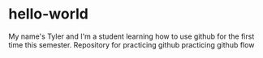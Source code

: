 # hello-world
My name's Tyler and I'm a student learning how to use github for the first time
this semester.
Repository for practicing github practicing github flow
